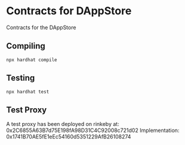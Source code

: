 # Contracts for DAppStore

Contracts for the DAppStore

## Compiling

`npx hardhat compile`

## Testing

`npx hardhat test`

## Test Proxy
A test proxy has been deployed on rinkeby at: 0x2C6855A63B7d75E198fA98D31C4C92008c721d02
Implementation: 0x1741B70AE5fE1eEc54160d5351229AfB26108274
